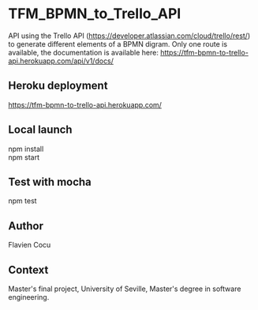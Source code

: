 # TFM_BPMN_to_Trello_API

API using the Trello API (https://developer.atlassian.com/cloud/trello/rest/) to generate different elements of a BPMN digram. Only one route is available, the documentation is available here: https://tfm-bpmn-to-trello-api.herokuapp.com/api/v1/docs/

## Heroku deployment
https://tfm-bpmn-to-trello-api.herokuapp.com/

## Local launch
npm install <br/>
npm start

## Test with mocha
npm test

## Author
Flavien Cocu

## Context
Master's final project, University of Seville, Master's degree in software engineering.
